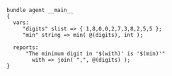 ``` {.cfengine3 tangle="min.cf" extra-opts="--show-evaluated-vars=characters"}
bundle agent __main__
{
  vars:
     "digits" slist => { 1,8,0,0,2,7,3,8,2,5,5 };
     "min" string => min( @(digits), int );

  reports:
      "The minimum digit in '$(with)' is '$(min)'"
        with => join( ",", @(digits) );
}
```
